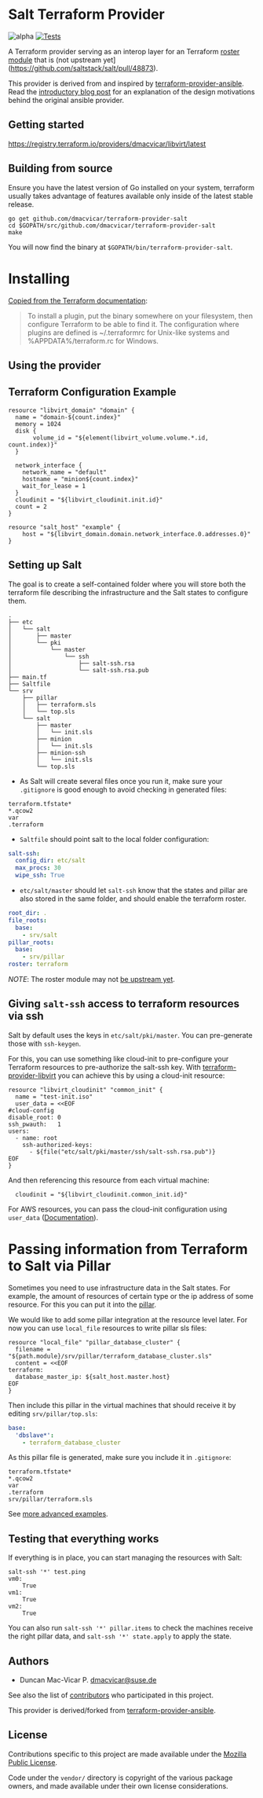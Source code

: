 # Salt Terraform Provider

![alpha](https://img.shields.io/badge/stability%3F-beta-yellow.svg) [![Tests](https://github.com/dmacvicar/terraform-provider-salt/actions/workflows/test.yml/badge.svg)](https://github.com/dmacvicar/terraform-provider-salt/actions/workflows/test.yml)

A Terraform provider serving as an interop layer for an Terraform [roster
module](https://docs.saltstack.com/en/latest/topics/ssh/roster.html) that is (not upstream yet](https://github.com/saltstack/salt/pull/48873).

This provider is derived from and inspired by [terraform-provider-ansible](https://github.com/nbering/terraform-provider-ansible).
Read the [introductory blog post](http://nicholasbering.ca/tools/2018/01/08/introducing-terraform-provider-ansible/) for an explanation of the design
motivations behind the original ansible provider.

## Getting started

https://registry.terraform.io/providers/dmacvicar/libvirt/latest

## Building from source

Ensure you have the latest version of Go installed on your system, terraform usually
takes advantage of features available only inside of the latest stable release.

```console
go get github.com/dmacvicar/terraform-provider-salt
cd $GOPATH/src/github.com/dmacvicar/terraform-provider-salt
make
```

You will now find the binary at `$GOPATH/bin/terraform-provider-salt`.

# Installing

[Copied from the Terraform documentation](https://www.terraform.io/docs/plugins/basics.html):
> To install a plugin, put the binary somewhere on your filesystem, then configure Terraform to be able to find it. The configuration where plugins are defined is ~/.terraformrc for Unix-like systems and %APPDATA%/terraform.rc for Windows.

## Using the provider

## Terraform Configuration Example

```hcl
resource "libvirt_domain" "domain" {
  name = "domain-${count.index}"
  memory = 1024
  disk {
       volume_id = "${element(libvirt_volume.volume.*.id, count.index)}"
  }

  network_interface {
    network_name = "default"
    hostname = "minion${count.index}"
    wait_for_lease = 1
  }
  cloudinit = "${libvirt_cloudinit.init.id}"
  count = 2
}

resource "salt_host" "example" {
    host = "${libvirt_domain.domain.network_interface.0.addresses.0}"
}
```

## Setting up Salt

The goal is to create a self-contained folder where you will store both the terraform file describing the infrastructure and the Salt states to configure them.

```
.
├── etc
│   └── salt
│       ├── master
│       └── pki
│           └── master
│               └── ssh
│                   ├── salt-ssh.rsa
│                   └── salt-ssh.rsa.pub
├── main.tf
├── Saltfile
└── srv
    ├── pillar
    │   ├── terraform.sls
    │   └── top.sls
    └── salt
        ├── master
        │   └── init.sls
        ├── minion
        │   └── init.sls
        ├── minion-ssh
        │   └── init.sls
        └── top.sls
```

* As Salt will create several files once you run it, make sure your `.gitignore` is good enough to avoid checking in generated files:

```
terraform.tfstate*
*.qcow2
var
.terraform
```

* `Saltfile` should point salt to the local folder configuration:

```yaml
salt-ssh:
  config_dir: etc/salt
  max_procs: 30
  wipe_ssh: True
```

* `etc/salt/master` should let `salt-ssh` know that the states and pillar are also stored in the same folder, and should enable the terraform roster.

```yaml
root_dir: .
file_roots:
  base:
    - srv/salt
pillar_roots:
  base:
    - srv/pillar
roster: terraform
```

*NOTE*: The roster module may not [be upstream yet](https://github.com/saltstack/salt/pull/48873).

## Giving `salt-ssh` access to terraform resources via ssh

Salt by default uses the keys in `etc/salt/pki/master`. You can pre-generate those with `ssh-keygen`.

For this, you can use something like cloud-init to pre-configure your Terraform resources to pre-authorize the salt-ssh key. With [terraform-provider-libvirt](https://github.com/dmacvicar/terraform-provider-libvirt) you can achieve this by using a cloud-init resource:

```hcl
resource "libvirt_cloudinit" "common_init" {
  name = "test-init.iso"
  user_data = <<EOF
#cloud-config
disable_root: 0
ssh_pwauth:   1
users:
  - name: root
    ssh-authorized-keys:
      - ${file("etc/salt/pki/master/ssh/salt-ssh.rsa.pub")}
EOF
}
```

And then referencing this resource from each virtual machine:

```hcl
  cloudinit = "${libvirt_cloudinit.common_init.id}"
```

For AWS resources, you can pass the cloud-init configuration using `user_data` ([Documentation](https://www.terraform.io/docs/providers/template/d/cloudinit_config.html)).

# Passing information from Terraform to Salt via Pillar

Sometimes you need to use infrastructure data in the Salt states. For example, the amount of resources of certain type or the ip address of some resource. For this you can put it into the [pillar](https://docs.saltstack.com/en/latest/topics/tutorials/pillar.html).

We would like to add some pillar integration at the resource level later. For now you can use `local_file` resources to write pillar sls files:

```hcl
resource "local_file" "pillar_database_cluster" {
  filename = "${path.module}/srv/pillar/terraform_database_cluster.sls"
  content = <<EOF
terraform:
  database_master_ip: ${salt_host.master.host}
EOF
}
```

Then include this pillar in the virtual machines that should receive it by editing `srv/pillar/top.sls`:

```yaml
base:
  'dbslave*':
    - terraform_database_cluster
```

As this pillar file is generated, make sure you include it in `.gitignore`:

```
terraform.tfstate*
*.qcow2
var
.terraform
srv/pillar/terraform.sls
```

See [more advanced examples](examples/).

## Testing that everything works

If everything is in place, you can start managing the resources with Salt:

```console
salt-ssh '*' test.ping
vm0:
    True
vm1:
    True
vm2:
    True
```

You can also run `salt-ssh '*' pillar.items` to check the machines receive the right pillar data, and `salt-ssh '*' state.apply` to apply the state.

## Authors

* Duncan Mac-Vicar P. <dmacvicar@suse.de>

See also the list of [contributors](https://github.com/dmacvicar/terraform-provider-salt/graphs/contributors) who participated in this project.

This provider is derived/forked from [terraform-provider-ansible](https://github.com/nbering/terraform-provider-ansible).

## License

Contributions specific to this project are made available under the
[Mozilla Public License](./LICENSE).

Code under the `vendor/` directory is copyright of the various package owners,
and made available under their own license considerations.

